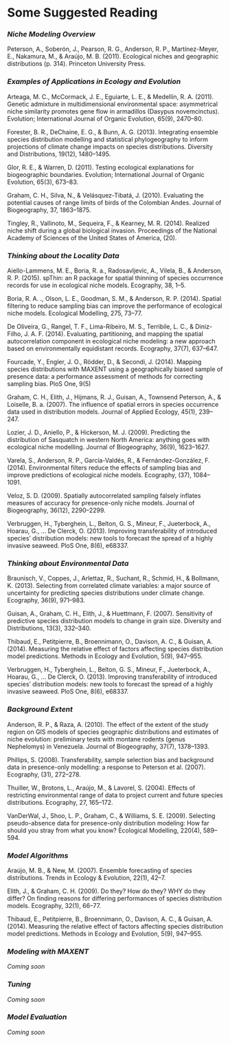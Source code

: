 Some Suggested Reading
================

### *Niche Modeling Overview*

Peterson, A., Soberón, J., Pearson, R. G., Anderson, R. P., Martínez-Meyer, E., Nakamura, M., & Araújo, M. B. (2011). Ecological niches and geographic distributions (p. 314). Princeton University Press.

### *Examples of Applications in Ecology and Evolution*

Arteaga, M. C., McCormack, J. E., Eguiarte, L. E., & Medellín, R. A. (2011). Genetic admixture in multidimensional environmental space: asymmetrical niche similarity promotes gene flow in armadillos (Dasypus novemcinctus). Evolution; International Journal of Organic Evolution, 65(9), 2470–80.

Forester, B. R., DeChaine, E. G., & Bunn, A. G. (2013). Integrating ensemble species distribution modelling and statistical phylogeography to inform projections of climate change impacts on species distributions. Diversity and Distributions, 19(12), 1480–1495.

Glor, R. E., & Warren, D. (2011). Testing ecological explanations for biogeographic boundaries. Evolution; International Journal of Organic Evolution, 65(3), 673–83.

Graham, C. H., Silva, N., & Velásquez-Tibatá, J. (2010). Evaluating the potential causes of range limits of birds of the Colombian Andes. Journal of Biogeography, 37, 1863–1875.

Tingley, R., Vallinoto, M., Sequeira, F., & Kearney, M. R. (2014). Realized niche shift during a global biological invasion. Proceedings of the National Academy of Sciences of the United States of America, (20).

### *Thinking about the Locality Data*

Aiello-Lammens, M. E., Boria, R. a., Radosavljevic, A., Vilela, B., & Anderson, R. P. (2015). spThin: an R package for spatial thinning of species occurrence records for use in ecological niche models. Ecography, 38, 1–5.

Boria, R. A. ., Olson, L. E., Goodman, S. M., & Anderson, R. P. (2014). Spatial filtering to reduce sampling bias can improve the performance of ecological niche models. Ecological Modelling, 275, 73–77.

De Oliveira, G., Rangel, T. F., Lima-Ribeiro, M. S., Terribile, L. C., & Diniz-Filho, J. A. F. (2014). Evaluating, partitioning, and mapping the spatial autocorrelation component in ecological niche modeling: a new approach based on environmentally equidistant records. Ecography, 37(7), 637–647.

Fourcade, Y., Engler, J. O., Rödder, D., & Secondi, J. (2014). Mapping species distributions with MAXENT using a geographically biased sample of presence data: a performance assessment of methods for correcting sampling bias. PloS One, 9(5)

Graham, C. H., Elith, J., Hijmans, R. J., Guisan, A., Townsend Peterson, A., & Loiselle, B. a. (2007). The influence of spatial errors in species occurrence data used in distribution models. Journal of Applied Ecology, 45(1), 239–247.

Lozier, J. D., Aniello, P., & Hickerson, M. J. (2009). Predicting the distribution of Sasquatch in western North America: anything goes with ecological niche modelling. Journal of Biogeography, 36(9), 1623–1627.

Varela, S., Anderson, R. P., García-Valdés, R., & Fernández-González, F. (2014). Environmental filters reduce the effects of sampling bias and improve predictions of ecological niche models. Ecography, (37), 1084–1091.

Veloz, S. D. (2009). Spatially autocorrelated sampling falsely inflates measures of accuracy for presence-only niche models. Journal of Biogeography, 36(12), 2290–2299.

Verbruggen, H., Tyberghein, L., Belton, G. S., Mineur, F., Jueterbock, A., Hoarau, G., … De Clerck, O. (2013). Improving transferability of introduced species’ distribution models: new tools to forecast the spread of a highly invasive seaweed. PloS One, 8(6), e68337.

### *Thinking about Environmental Data*

Braunisch, V., Coppes, J., Arlettaz, R., Suchant, R., Schmid, H., & Bollmann, K. (2013). Selecting from correlated climate variables: a major source of uncertainty for predicting species distributions under climate change. Ecography, 36(9), 971–983.

Guisan, A., Graham, C. H., Elith, J., & Huettmann, F. (2007). Sensitivity of predictive species distribution models to change in grain size. Diversity and Distributions, 13(3), 332–340.

Thibaud, E., Petitpierre, B., Broennimann, O., Davison, A. C., & Guisan, A. (2014). Measuring the relative effect of factors affecting species distribution model predictions. Methods in Ecology and Evolution, 5(9), 947–955.

Verbruggen, H., Tyberghein, L., Belton, G. S., Mineur, F., Jueterbock, A., Hoarau, G., … De Clerck, O. (2013). Improving transferability of introduced species’ distribution models: new tools to forecast the spread of a highly invasive seaweed. PloS One, 8(6), e68337.

### *Background Extent*

Anderson, R. P., & Raza, A. (2010). The effect of the extent of the study region on GIS models of species geographic distributions and estimates of niche evolution: preliminary tests with montane rodents (genus Nephelomys) in Venezuela. Journal of Biogeography, 37(7), 1378–1393.

Phillips, S. (2008). Transferability, sample selection bias and background data in presence-only modelling: a response to Peterson et al. (2007). Ecography, (31), 272–278.

Thuiller, W., Brotons, L., Araújo, M., & Lavorel, S. (2004). Effects of restricting environmental range of data to project current and future species distributions. Ecography, 27, 165–172.

VanDerWal, J., Shoo, L. P., Graham, C., & Williams, S. E. (2009). Selecting pseudo-absence data for presence-only distribution modeling: How far should you stray from what you know? Ecological Modelling, 220(4), 589–594.

### *Model Algorithms*

Araújo, M. B., & New, M. (2007). Ensemble forecasting of species distributions. Trends in Ecology & Evolution, 22(1), 42–7.

Elith, J., & Graham, C. H. (2009). Do they? How do they? WHY do they differ? On finding reasons for differing performances of species distribution models. Ecography, 32(1), 66–77.

Thibaud, E., Petitpierre, B., Broennimann, O., Davison, A. C., & Guisan, A. (2014). Measuring the relative effect of factors affecting species distribution model predictions. Methods in Ecology and Evolution, 5(9), 947–955.

### *Modeling with MAXENT*

*Coming soon*

### *Tuning*

*Coming soon*

### *Model Evaluation*

*Coming soon*
